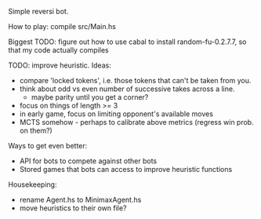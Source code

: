 Simple reversi bot.

How to play: compile src/Main.hs

Biggest TODO: figure out how to use cabal to install random-fu-0.2.7.7,
so that my code actually compiles

TODO: improve heuristic. Ideas:
- compare 'locked tokens', i.e. those tokens that can't be taken from you.
- think about odd vs even number of successive takes across a line.
  - maybe parity until you get a corner?
- focus on things of length >= 3
- in early game, focus on limiting opponent's available moves
- MCTS somehow - perhaps to calibrate above metrics (regress win prob. on them?)

Ways to get even better:
- API for bots to compete against other bots
- Stored games that bots can access to improve heuristic functions

Housekeeping:
- rename Agent.hs to MinimaxAgent.hs
- move heuristics to their own file?
